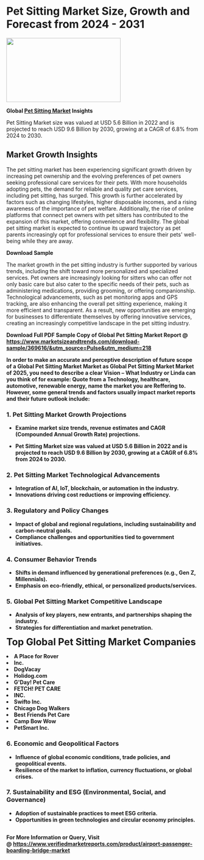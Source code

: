 <H1>Pet Sitting Market Size, Growth and Forecast from 2024 - 2031</H1><img class="aligncenter size-medium wp-image-584254" src="https://thirdeyenews.in/wp-content/uploads/2024/09/Global-Market-Research-300x168.jpeg" alt="" width="300" height="168" /><p><strong>Global&nbsp;<a href="https://www.marketsizeandtrends.com/download-sample/369616/&amp;utm_source=Pulse&amp;utm_medium=218">Pet Sitting Market</a> Insights</strong></p><p>Pet Sitting Market size was valued at USD 5.6 Billion in 2022 and is projected to reach USD 9.6 Billion by 2030, growing at a CAGR of 6.8% from 2024 to 2030.</p><p><h2>Market Growth Insights</h2> <p>The pet sitting market has been experiencing significant growth driven by increasing pet ownership and the evolving preferences of pet owners seeking professional care services for their pets. With more households adopting pets, the demand for reliable and quality pet care services, including pet sitting, has surged. This growth is further accelerated by factors such as changing lifestyles, higher disposable incomes, and a rising awareness of the importance of pet welfare. Additionally, the rise of online platforms that connect pet owners with pet sitters has contributed to the expansion of this market, offering convenience and flexibility. The global pet sitting market is expected to continue its upward trajectory as pet parents increasingly opt for professional services to ensure their pets' well-being while they are away.</p> <p><strong>Download Sample</strong></p> <p>The market growth in the pet sitting industry is further supported by various trends, including the shift toward more personalized and specialized services. Pet owners are increasingly looking for sitters who can offer not only basic care but also cater to the specific needs of their pets, such as administering medications, providing grooming, or offering companionship. Technological advancements, such as pet monitoring apps and GPS tracking, are also enhancing the overall pet sitting experience, making it more efficient and transparent. As a result, new opportunities are emerging for businesses to differentiate themselves by offering innovative services, creating an increasingly competitive landscape in the pet sitting industry.</p> <p><strong></p><p><span class=""><strong>Download Full PDF Sample Copy of Global Pet Sitting Market Report</strong> @ <a href="https://www.marketsizeandtrends.com/download-sample/369616/&amp;utm_source=Pulse&amp;utm_medium=218" target="_blank">https://www.marketsizeandtrends.com/download-sample/369616/&amp;utm_source=Pulse&amp;utm_medium=218</a></span></p><p>In order to make an accurate and perceptive description of future scope of a Global&nbsp;Pet Sitting Market Market as Global&nbsp;Pet Sitting Market Market of 2025, you need to describe a clear Vision &ndash; What Industry or Linda can you think of for example: Quote from a Technology, healthcare, automotive, renewable energy, name the market you are Reffering to. However, some general trends and factors usually impact market reports and their future outlook include:</p><h3>1.&nbsp;<strong>Pet Sitting Market Growth Projections</strong></h3><ul><li>Examine market size trends, revenue estimates and CAGR (Compounded Annual Growth Rate) projections.</li><li><p>Pet Sitting Market size was valued at USD 5.6 Billion in 2022 and is projected to reach USD 9.6 Billion by 2030, growing at a CAGR of 6.8% from 2024 to 2030.</p></li></ul><h3>2.&nbsp;<strong>Pet Sitting Market Technological Advancements</strong></h3><ul><li>Integration of AI, IoT, blockchain, or automation in the industry.</li><li>Innovations driving cost reductions or improving efficiency.</li></ul><h3>3.&nbsp;<strong>Regulatory and Policy Changes</strong></h3><ul><li>Impact of global and regional regulations, including sustainability and carbon-neutral goals.</li><li>Compliance challenges and opportunities tied to government initiatives.</li></ul><h3>4.&nbsp;<strong>Consumer Behavior Trends</strong></h3><ul><li>Shifts in demand influenced by generational preferences (e.g., Gen Z, Millennials).</li><li>Emphasis on eco-friendly, ethical, or personalized products/services.</li></ul><h3>5.&nbsp;<strong>Global Pet Sitting Market Competitive Landscape</strong></h3><ul><li>Analysis of key players, new entrants, and partnerships shaping the industry.</li><li>Strategies for differentiation and market penetration.</li></ul><p data-pm-slice="1 1 []"><span style="color: inherit; font-family: inherit; font-size: 25px;">Top Global Pet Sitting Market Companies</span></p><div class="" data-test-id=""><p><li>A Place for Rover</li><li> Inc.</li><li> DogVacay</li><li> Holidog.com</li><li> G'Day! Pet Care</li><li> FETCH! PET CARE</li><li> INC.</li><li> Swifto Inc.</li><li> Chicago Dog Walkers</li><li> Best Friends Pet Care</li><li> Camp Bow Wow</li><li> PetSmart Inc.</li></p></div><h3>6.&nbsp;<strong>Economic and Geopolitical Factors</strong></h3><ul><li>Influence of global economic conditions, trade policies, and geopolitical events.</li><li>Resilience of the market to inflation, currency fluctuations, or global crises.</li></ul><h3>7.&nbsp;<strong>Sustainability and ESG (Environmental, Social, and Governance)</strong></h3><ul><li>Adoption of sustainable practices to meet ESG criteria.</li><li>Opportunities in green technologies and circular economy principles.</li></ul><h2><strong style="font-size: 14px;">For More Information or Query, Visit @&nbsp;</strong><a style="background-color: #ffffff; font-size: 14px;" href="https://www.marketsizeandtrends.com/report/pet-sitting-market/" target="_blank">https://www.verifiedmarketreports.com/product/airport-passenger-boarding-bridge-market</a></h2>

